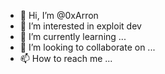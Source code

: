 - 👋 Hi, I’m @0xArron
- 👀 I’m interested in exploit dev
- 🌱 I’m currently learning ...
- 💞️ I’m looking to collaborate on ...
- 📫 How to reach me ...

<!---
0xArron/0xArron is a ✨ special ✨ repository because its `README.md` (this file) appears on your GitHub profile.
You can click the Preview link to take a look at your changes.
--->
